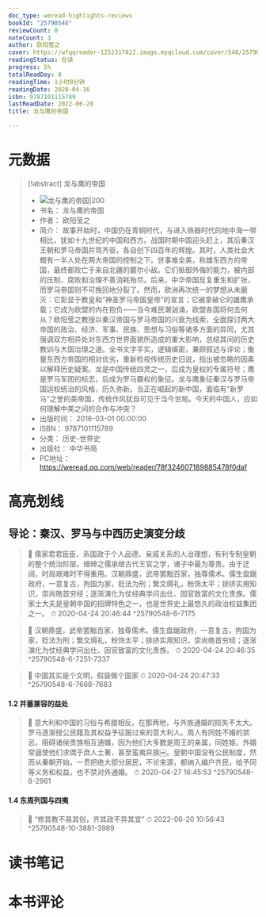 ```yaml
---
doc_type: weread-highlights-reviews
bookId: "25790548"
reviewCount: 0
noteCount: 3
author: 欧阳莹之
cover: https://wfqqreader-1252317822.image.myqcloud.com/cover/548/25790548/t7_25790548.jpg
readingStatus: 在读
progress: 5%
totalReadDay: 8
readingTime: 1小时8分钟
readingDate: 2020-04-16
isbn: 9787101115789
lastReadDate: 2022-06-20
title: 龙与鹰的帝国

---
```

# 元数据
> [!abstract] 龙与鹰的帝国
> - ![ 龙与鹰的帝国|200](https://wfqqreader-1252317822.image.myqcloud.com/cover/548/25790548/t7_25790548.jpg)
> - 书名： 龙与鹰的帝国
> - 作者： 欧阳莹之
> - 简介： 故事开始时，中国仍在青铜时代，与进入铁器时代的地中海一带相比，犹如十九世纪的中国和西方。战国时期中国迎头赶上，其后秦汉王朝和罗马帝国并驾齐驱，各自创下四百年的辉煌。其时，人类社会大概有一半人处在两大帝国的控制之下。世事难全美，称雄东西方的帝国，最终都败亡于来自北疆的蕞尔小敌。它们抵御外侮的能力，被内部的压制、腐败和治理不善消耗殆尽。后来，中华帝国反复重生和扩张，而罗马帝国则不可挽回地分裂了。然而，欧洲再次统一的梦想从未磨灭：它彰显于教皇和“神圣罗马帝国皇帝”的宣言；它被拿破仑的雄鹰承载；它成为欧盟的内在抱负——当今难民潮汹涌，欧盟各国将何去何从？欧阳莹之教授以秦汉帝国与罗马帝国的兴衰为线索，全面探讨两大帝国的政治、经济、军事、民族、思想与习俗等诸多方面的异同，尤其强调双方相异处对东西方世界面貌所造成的重大影响，总结其间的历史教训与大国治理之道。全书文字平实，逻辑缜密，兼顾叙述与评论；衡量东西方帝国的相对优劣，重新检视传统历史旧说，指出被忽略的因素以解释历史疑案。龙是中国传统四灵之一，后成为皇权的专属符号；鹰是罗马军团的标志，后成为罗马霸权的象征。龙与鹰象征秦汉与罗马帝国运权统治的风格，历久弥新。当正在崛起的新中国，面临有“新罗马”之誉的美帝国，传统作风犹自可见于当今世局。今天的中国人，应如何理解中美之间的合作与冲突？
> - 出版时间： 2016-03-01 00:00:00
> - ISBN： 9787101115789
> - 分类： 历史-世界史
> - 出版社： 中华书局
> - PC地址：https://weread.qq.com/web/reader/78f324607189885478f0daf

# 高亮划线

## 导论：秦汉、罗马与中西历史演变分歧

> 📌 儒家君君臣臣，系国政于个人品德、亲戚关系的人治理想，有利专制皇朝的整个统治阶层。缙绅之儒承继古代王官之学，诸子中最为尊贵。由于迂阔，时局艰难时不得重用。汉朝鼎盛，武帝罢黜百家，独尊儒术。儒生盘踞政府，一意复古，拘国为家，贬法为刑；繁文缛礼，粉饰太平；排挤实用知识，崇尚皓首穷经；逐渐演化为仗经典学问出仕、因官致富的文化贵族。儒家士大夫是皇朝中国的招牌特色之一，也是世界史上最悠久的政治权益集团之一。 
> ⏱ 2020-04-24 20:46:44 ^25790548-6-7175

> 📌 汉朝鼎盛，武帝罢黜百家，独尊儒术。儒生盘踞政府，一意复古，拘国为家，贬法为刑；繁文缛礼，粉饰太平；排挤实用知识，崇尚皓首穷经；逐渐演化为仗经典学问出仕、因官致富的文化贵族。 
> ⏱ 2020-04-24 20:46:35 ^25790548-6-7251-7337

> 📌 中国其实是个文明，假装做个国家 
> ⏱ 2020-04-24 20:47:33 ^25790548-6-7668-7683

#### 1.2 并蓄兼容的益处

> 📌 意大利和中国的习俗与希腊相反。在那两地，与外族通婚的损失不太大。罗马逐渐授公民籍及其权益予征服过来的意大利人。周人有同姓不婚的禁忌，阻碍诸侯贵族相互通婚，因为他们大多数是周王的亲属，同姓姬。外婚常逼使他们求偶于庶人土著、甚至蛮夷异族￼。皇朝中国没有公民制度，然而从秦朝开始，一贯把绝大部分居民，不论来源，都纳入编户齐民，给予同等义务和权益，也不禁对外通婚。 
> ⏱ 2020-04-27 16:45:53 ^25790548-8-2961

#### 1.4 东周列国与四夷

> 📌 “修其教不易其俗，齐其政不异其宜” 
> ⏱ 2022-06-20 10:56:43 ^25790548-10-3881-3989

# 读书笔记

# 本书评论

